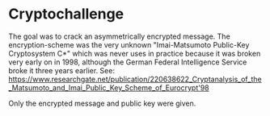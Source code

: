 # Cryptochallenge

The goal was to crack an asymmetrically encrypted message. The encryption-scheme was the very unknown "Imai-Matsumoto Public-Key Cryptosystem C*" which was never uses in practice because it was broken very early on in 1998, although the German Federal Intelligence Service broke it three years earlier.
See: https://www.researchgate.net/publication/220638622_Cryptanalysis_of_the_Matsumoto_and_Imai_Public_Key_Scheme_of_Eurocrypt'98

Only the encrypted message and public key were given. 
